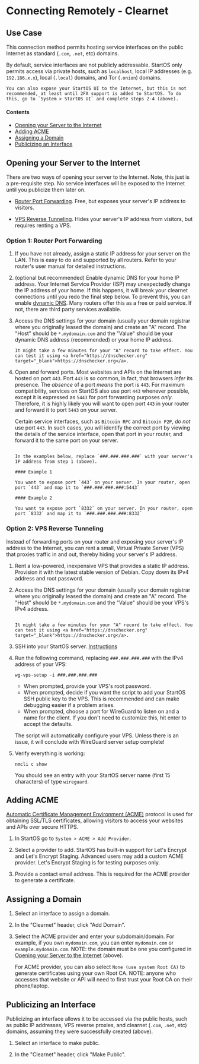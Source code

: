 # Connecting Remotely - Clearnet

## Use Case

This connection method permits hosting service interfaces on the public Internet as standard (`.com`, `.net`, etc) domains.

By default, service interfaces are not publicly addressable. StartOS only permits access via private hosts, such as `localhost`, local IP addresses (e.g. `192.186.x.x`), local (`.local`) domains, and Tor (`.onion`) domains.

```admonish warning title="Exposing StartOS UI"
You can also expose your StartOS UI to the Internet, but this is not recommended, at least until 2FA support is added to StartOS. To do this, go to `System > StartOS UI` and complete steps 2-4 (above).
```

#### Contents

- [Opening your Server to the Internet](#opening-your-server-to-the-internet)
- [Adding ACME](#adding-acme)
- [Assigning a Domain](#assigning-a-domain)
- [Publicizing an Interface](#publicizing-an-interface)

## Opening your Server to the Internet

There are two ways of opening your server to the Internet. Note, this just is a pre-requisite step. No service interfaces will be exposed to the Internet until you publicize them later on.

- [Router Port Forwarding](#option-1-router-port-forwarding). Free, but exposes your server's IP address to visitors.

- [VPS Reverse Tunneling](#option-2-vps-reverse-tunneling). Hides your server's IP address from visitors, but requires renting a VPS.

### Option 1: Router Port Forwarding

1. If you have not already, assign a static IP address for your server on the LAN. This is easy to do and supported by all routers. Refer to your router's user manual for detailed instructions.

1. (optional but recommended) Enable dynamic DNS for your home IP address. Your Internet Service Provider (ISP) may unexpectedly change the IP address of your home. If this happens, it will break your clearnet connections until you redo the final step below. To prevent this, you can enable <a href="https://en.wikipedia.org/wiki/Dynamic_DNS" target="_blank">dynamic DNS</a>. Many routers offer this as a free or paid service. If not, there are third party services available.

1. Access the DNS settings for your domain (usually your domain registrar where you originally leased the domain) and create an "A" record. The "Host" should be `*.mydomain.com` and the "Value" should be your dynamic DNS address (recommended) or your home IP address.

   ```admonish warning
   It might take a few minutes for your "A" record to take effect. You can test it using <a href="https://dnschecker.org" target="_blank">https://dnschecker.org</a>.
   ```

1. Open and forward ports. Most websites and APIs on the Internet are hosted on port `443`. Port `443` is so common, in fact, that browsers _infer_ its presence. The _absence_ of a port _means_ the port is `443`. For maximum compatibility, services on StartOS also use port `443` whenever possible, except it is expressed as `5443` for port forwarding purposes _only_. Therefore, it is highly likely you will want to open port `443` in your router and forward it to port `5443` on your server.

   Certain service interfaces, such as `Bitcoin RPC` and `Bitcoin P2P`, _do not_ use port `443`. In such cases, you will identify the correct port by viewing the details of the service interface, open that port in your router, and forward it to the same port on your server.

   ```admonish example title="Examples"

   In the examples below, replace `###.###.###.###` with your server's IP address from step 1 (above).

   #### Example 1

   You want to expose port `443` on your server. In your router, open port `443` and map it to `###.###.###.###:5443`

   #### Example 2

   You want to expose port `8332` on your server. In your router, open port `8332` and map it to `###.###.###.###:8332`
   ```

### Option 2: VPS Reverse Tunneling

Instead of forwarding ports on your router and exposing your server's IP address to the Internet, you can rent a small, Virtual Private Server (VPS) that proxies traffic in and out, thereby hiding your server's IP address.

1.  Rent a low-powered, inexpensive VPS that provides a static IP address. Provision it with the latest stable version of Debian. Copy down its IPv4 address and root password.

1.  Access the DNS settings for your domain (usually your domain registrar where you originally leased the domain) and create an "A" record. The "Host" should be `*.mydomain.com` and the "Value" should be your VPS's IPv4 address.

    ```admonish warning

    It might take a few minutes for your "A" record to take effect. You can test it using <a href="https://dnschecker.org" target="_blank">https://dnschecker.org</a>.
    ```

1.  SSH into your StartOS server. [Instructions](../../user-manual/ssh.html)

1.  Run the following command, replacing `###.###.###.###` with the IPv4 address of your VPS:

        wg-vps-setup -i ###.###.###.###

    - When prompted, provide your VPS's root password.
    - When prompted, decide if you want the script to add your StartOS SSH public key to the VPS. This is recommended and can make debugging easier if a problem arises.
    - When prompted, choose a port for WireGuard to listen on and a name for the client. If you don't need to customize this, hit enter to accept the defaults.

    The script will automatically configure your VPS. Unless there is an issue, it will conclude with WireGuard server setup complete!

1.  Verify everything is working:

        nmcli c show

    You should see an entry with your StartOS server name (first 15 characters) of type `wireguard`.

## Adding ACME

<a href="https://en.wikipedia.org/wiki/Automatic_Certificate_Management_Environment" target="_blank">Automatic Certificate Management Environment (ACME)</a> protocol is used for obtaining SSL/TLS certificates, allowing visitors to access your websites and APIs over secure HTTPS.

1. In StartOS go to `System > ACME > Add Provider`.

1. Select a provider to add. StartOS has built-in support for Let's Encrypt and Let's Encrypt Staging. Advanced users may add a custom ACME provider. Let's Encrypt Staging is for testing purposes only.

1. Provide a contact email address. This is required for the ACME provider to generate a certificate.

## Assigning a Domain

1. Select an interface to assign a domain.

1. In the "Clearnet" header, click "Add Domain".

1. Select the ACME provider and enter your subdomain/domain. For example, if you own `mydomain.com`, you can enter `mydomain.com` or `example.mydomain.com`. NOTE: the domain must be one you configured in [Opening your Server to the Internet](#opening-your-server-to-the-internet) (above).

   For ACME provider, you can also select `None (use system Root CA)` to generate certificates using your own Root CA. NOTE: anyone who accesses that website or API will need to first trust your Root CA on their phone/laptop.

## Publicizing an Interface

Publicizing an interface allows it to be accessed via the public hosts, such as public IP addresses, VPS reverse proxies, and clearnet (`.com`, `.net`, etc) domains, assuming they were successfully created (above).

1. Select an interface to make public.

1. In the "Clearnet" header, click "Make Public".
